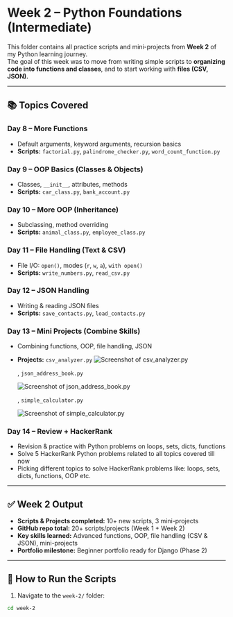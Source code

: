 # Week 2 – Python Foundations (Intermediate)

This folder contains all practice scripts and mini-projects from **Week 2** of my Python learning journey.  
The goal of this week was to move from writing simple scripts to **organizing code into functions and classes**, and to start working with **files (CSV, JSON).**

---

## 📚 Topics Covered

### Day 8 – More Functions
- Default arguments, keyword arguments, recursion basics  
- **Scripts:** `factorial.py`, `palindrome_checker.py`, `word_count_function.py`

### Day 9 – OOP Basics (Classes & Objects)
- Classes, `__init__`, attributes, methods  
- **Scripts:** `car_class.py`, `bank_account.py`

### Day 10 – More OOP (Inheritance)
- Subclassing, method overriding  
- **Scripts:** `animal_class.py`, `employee_class.py`

### Day 11 – File Handling (Text & CSV)
- File I/O: `open()`, modes (`r`, `w`, `a`), `with open()`  
- **Scripts:** `write_numbers.py`, `read_csv.py`

### Day 12 – JSON Handling
- Writing & reading JSON files  
- **Scripts:** `save_contacts.py`, `load_contacts.py`

### Day 13 – Mini Projects (Combine Skills)
- Combining functions, OOP, file handling, JSON  
- **Projects:** `csv_analyzer.py`
    ![Screenshot of csv_analyzer.py](<screenshots/Screenshot 2025-09-18 at 8.43.37 AM.jpeg>)

    , `json_address_book.py`
    
    ![Screenshot of json_address_book.py](<screenshots/Screenshot 2025-09-18 at 9.07.02 AM.png>)
    
    , `simple_calculator.py`

    ![Screenshot of simple_calculator.py](<screenshots/Screenshot 2025-09-18 at 9.13.06 AM.png>)

### Day 14 – Review + HackerRank
- Revision & practice with Python problems on loops, sets, dicts, functions  
- Solve 5 HackerRank Python problems related to all topics covered till now
- Picking different topics to solve HackerRank problems like: loops, sets, dicts, functions, OOP etc.
---

## ✅ Week 2 Output

- **Scripts & Projects completed:** 10+ new scripts, 3 mini-projects  
- **GitHub repo total:** 20+ scripts/projects (Week 1 + Week 2)  
- **Key skills learned:** Advanced functions, OOP, file handling (CSV & JSON), mini-projects  
- **Portfolio milestone:** Beginner portfolio ready for Django (Phase 2)  

---

## 🔧 How to Run the Scripts

1. Navigate to the `week-2/` folder:
```bash
cd week-2
